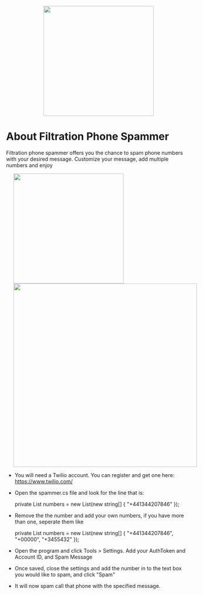<p align="center"><img src="http://i.imgur.com/RBPGDSr.png" height="300"></p>

# About Filtration Phone Spammer

Filtration phone spammer offers you the chance to spam phone numbers with your desired message. Customize your message, add multiple numbers and enjoy


<td><img src="http://i.imgur.com/JSy33GF.png" height="300" hspace="20"></td><td><img src="http://i.imgur.com/hSwMdU3.png" width="500" hspace="20"></td>



- You will need a Twilio account. You can register and get one here: https://www.twilio.com/
- Open the spammer.cs file and look for the line that is: 
    
	private List<string> numbers = new List<string>(new string[] { "+441344207846" });
	
- Remove the the number and add your own numbers, if you have more than one, seperate them like

    private List<string> numbers = new List<string>(new string[] { "+441344207846", "+00000", "+3455432" });
	
	
- Open the program and click Tools > Settings. Add your AuthToken and Account ID, and Spam Message
- Once saved, close the settings and add the number in to the text box you would like to spam, and click "Spam"
- It will now spam call that phone with the specified message.
